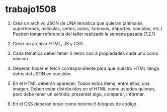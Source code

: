 # trabajo1508
1) Crea un archivo JSON de UNA temática que quieran (animales, superheroes, peliculas, series, autos, famosos, deportes, comidas, etc.) Pueden tomar referencia del taller realizado la semana pasada (7.2.1)

2) Crear un archivo HTML, JS y CSS.

3) Cada temática deber tener 4 items con 3 propiedades cada uno como minimo 
4) Deberán hacer el fetch correspondiente para que nuestro HTML tenga datos del JSON en cuestión.
5) En el HTML deberán aparecer: Todos estos items, entre ellos, una imagen. Deben estar distribuidos en el HTML como ustedes quieran, pero debe tener un sentido: presentar algo, comparar, informar.
6) En el CSS deberán tener como mínimo 5 bloques de código.
